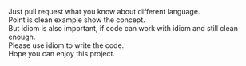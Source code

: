 Just pull request what you know about different language.  
Point is clean example show the concept.  
But idiom is also important, if code can work with idiom and still clean enough.  
Please use idiom to write the code.  
Hope you can enjoy this project.  
